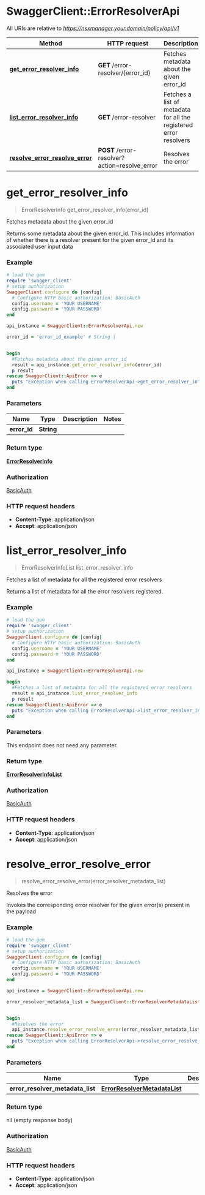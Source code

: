 # SwaggerClient::ErrorResolverApi

All URIs are relative to *https://nsxmanager.your.domain/policy/api/v1*

Method | HTTP request | Description
------------- | ------------- | -------------
[**get_error_resolver_info**](ErrorResolverApi.md#get_error_resolver_info) | **GET** /error-resolver/{error_id} | Fetches metadata about the given error_id
[**list_error_resolver_info**](ErrorResolverApi.md#list_error_resolver_info) | **GET** /error-resolver | Fetches a list of metadata for all the registered error resolvers
[**resolve_error_resolve_error**](ErrorResolverApi.md#resolve_error_resolve_error) | **POST** /error-resolver?action&#x3D;resolve_error | Resolves the error


# **get_error_resolver_info**
> ErrorResolverInfo get_error_resolver_info(error_id)

Fetches metadata about the given error_id

Returns some metadata about the given error_id. This includes information of whether there is a resolver present for the given error_id and its associated user input data 

### Example
```ruby
# load the gem
require 'swagger_client'
# setup authorization
SwaggerClient.configure do |config|
  # Configure HTTP basic authorization: BasicAuth
  config.username = 'YOUR USERNAME'
  config.password = 'YOUR PASSWORD'
end

api_instance = SwaggerClient::ErrorResolverApi.new

error_id = 'error_id_example' # String | 


begin
  #Fetches metadata about the given error_id
  result = api_instance.get_error_resolver_info(error_id)
  p result
rescue SwaggerClient::ApiError => e
  puts "Exception when calling ErrorResolverApi->get_error_resolver_info: #{e}"
end
```

### Parameters

Name | Type | Description  | Notes
------------- | ------------- | ------------- | -------------
 **error_id** | **String**|  | 

### Return type

[**ErrorResolverInfo**](ErrorResolverInfo.md)

### Authorization

[BasicAuth](../README.md#BasicAuth)

### HTTP request headers

 - **Content-Type**: application/json
 - **Accept**: application/json



# **list_error_resolver_info**
> ErrorResolverInfoList list_error_resolver_info

Fetches a list of metadata for all the registered error resolvers

Returns a list of metadata for all the error resolvers registered. 

### Example
```ruby
# load the gem
require 'swagger_client'
# setup authorization
SwaggerClient.configure do |config|
  # Configure HTTP basic authorization: BasicAuth
  config.username = 'YOUR USERNAME'
  config.password = 'YOUR PASSWORD'
end

api_instance = SwaggerClient::ErrorResolverApi.new

begin
  #Fetches a list of metadata for all the registered error resolvers
  result = api_instance.list_error_resolver_info
  p result
rescue SwaggerClient::ApiError => e
  puts "Exception when calling ErrorResolverApi->list_error_resolver_info: #{e}"
end
```

### Parameters
This endpoint does not need any parameter.

### Return type

[**ErrorResolverInfoList**](ErrorResolverInfoList.md)

### Authorization

[BasicAuth](../README.md#BasicAuth)

### HTTP request headers

 - **Content-Type**: application/json
 - **Accept**: application/json



# **resolve_error_resolve_error**
> resolve_error_resolve_error(error_resolver_metadata_list)

Resolves the error

Invokes the corresponding error resolver for the given error(s) present in the payload 

### Example
```ruby
# load the gem
require 'swagger_client'
# setup authorization
SwaggerClient.configure do |config|
  # Configure HTTP basic authorization: BasicAuth
  config.username = 'YOUR USERNAME'
  config.password = 'YOUR PASSWORD'
end

api_instance = SwaggerClient::ErrorResolverApi.new

error_resolver_metadata_list = SwaggerClient::ErrorResolverMetadataList.new # ErrorResolverMetadataList | 


begin
  #Resolves the error
  api_instance.resolve_error_resolve_error(error_resolver_metadata_list)
rescue SwaggerClient::ApiError => e
  puts "Exception when calling ErrorResolverApi->resolve_error_resolve_error: #{e}"
end
```

### Parameters

Name | Type | Description  | Notes
------------- | ------------- | ------------- | -------------
 **error_resolver_metadata_list** | [**ErrorResolverMetadataList**](ErrorResolverMetadataList.md)|  | 

### Return type

nil (empty response body)

### Authorization

[BasicAuth](../README.md#BasicAuth)

### HTTP request headers

 - **Content-Type**: application/json
 - **Accept**: application/json




